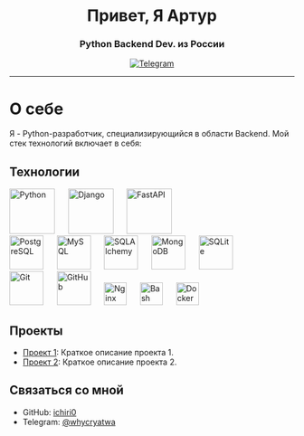 <div id="header" align="center">
    <h1>Привет, Я Артур </h1>
    <h3>Python Backend Dev. из России</h3>
</div>

<div id="socials" align="center">
  <a href="[telegram-url](https://t.me/whycryatwa)">
    <img src="https://img.shields.io/badge/Telegram-blue?style=for-the-badge&logo=telegram&logoColor=white" alt="Telegram"/>
  </a>
</div>

---




# О себе
Я - Python-разработчик, специализирующийся в области Backend. Мой стек технологий включает в себя:

## Технологии

<img src="https://cdn.jsdelivr.net/gh/devicons/devicon/icons/python/python-original.svg" title="Python" width="80" height="80"/>&nbsp;&nbsp;&nbsp;&nbsp;&nbsp;
<img src="https://cdn.jsdelivr.net/gh/devicons/devicon/icons/django/django-plain-wordmark.svg" title="Django" width="80" height="80"/>&nbsp;&nbsp;&nbsp;&nbsp;&nbsp;
<img src="https://cdn.jsdelivr.net/gh/devicons/devicon/icons/fastapi/fastapi-plain.svg" title="FastAPI" width="80" height="80"/>&nbsp;&nbsp;&nbsp;&nbsp;&nbsp;<br>
<img src="https://cdn.jsdelivr.net/gh/devicons/devicon/icons/postgresql/postgresql-original.svg" title="PostgreSQL" width="60" height="60"/>&nbsp;&nbsp;&nbsp;&nbsp;&nbsp;
<img src="https://cdn.jsdelivr.net/gh/devicons/devicon/icons/mysql/mysql-original.svg" title="MySQL" width="60" height="60"/>&nbsp;&nbsp;&nbsp;&nbsp;&nbsp;
<img src="https://cdn.jsdelivr.net/gh/devicons/devicon/icons/sqlalchemy/sqlalchemy-original.svg" title="SQLAlchemy" width="60" height="60"/>&nbsp;&nbsp;&nbsp;&nbsp;&nbsp;
<img src="https://cdn.jsdelivr.net/gh/devicons/devicon/icons/mongodb/mongodb-original-wordmark.svg" title="MongoDB" width="60" height="60"/>&nbsp;&nbsp;&nbsp;&nbsp;&nbsp;
<img src="https://cdn.jsdelivr.net/gh/devicons/devicon/icons/sqlite/sqlite-original.svg" title="SQLite" width="60" height="60"/>&nbsp;&nbsp;&nbsp;&nbsp;&nbsp;<br>
<img src="https://cdn.jsdelivr.net/gh/devicons/devicon/icons/git/git-plain.svg" title="Git" width="60" height="60"/>&nbsp;&nbsp;&nbsp;&nbsp;&nbsp;
<img src="https://cdn.jsdelivr.net/gh/devicons/devicon/icons/github/github-original.svg" title="GitHub" width="60" height="60"/>&nbsp;&nbsp;&nbsp;&nbsp;&nbsp;
<img src="https://cdn.jsdelivr.net/gh/devicons/devicon/icons/nginx/nginx-original.svg" title="Nginx" width="40" height="40"/>&nbsp;&nbsp;&nbsp;&nbsp;&nbsp;
<img src="https://cdn.jsdelivr.net/gh/devicons/devicon/icons/bash/bash-original.svg" title="Bash" width="40" height="40"/>&nbsp;&nbsp;&nbsp;&nbsp;&nbsp;
<img src="https://cdn.jsdelivr.net/gh/devicons/devicon/icons/docker/docker-original.svg" title="Docker" width="40" height="40"/>&nbsp;&nbsp;&nbsp;&nbsp;&nbsp;


    
## Проекты
- [Проект 1](ссылка_на_проект_1): Краткое описание проекта 1.
- [Проект 2](ссылка_на_проект_2): Краткое описание проекта 2.

## Связаться со мной
- GitHub: [ichiri0]([ссылка_на_ваш_профиль](https://github.com/ichiri0))
- Telegram: [@whycryatwa](https://t.me/whycryatwa)

